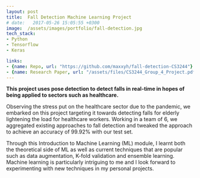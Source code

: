 ```yaml
---
layout: post
title:  Fall Detection Machine Learning Project
# date:   2017-05-26 15:05:55 +0300
image:  /assets/images/portfolio/fall-detection.jpg
tech_stack: 
- Python
- Tensorflow
- Keras

links:
- {name: Repo, url: "https://github.com/maxxyh/fall-detection-CS3244"}
- {name: Research Paper, url: "/assets/files/CS3244_Group_4_Project.pdf"}
---
```


**This project uses pose detection to detect falls in real-time in hopes of being applied to sectors such as healthcare.**

Observing the stress put on the healthcare sector due to the pandemic, we embarked on this project targeting it towards detecting falls for elderly lightening the load for healthcare workers. Working in a team of 6, we aggregated existing approaches to fall detection and tweaked the approach to achieve an accuracy of 99.92% with our test set. 

Through this Introduction to Machine Learning (ML) module, I learnt both the theoretical side of ML as well as current techniques that are popular such as data augmentation, K-fold validation and ensemble learning. Machine learning is particularly intriguing to me and I look forward to experimenting with new techniques in my personal projects.